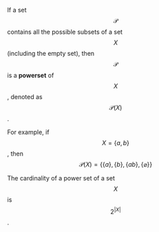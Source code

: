 If a set $$\mathcal{P}$$ contains all the possible subsets of a set $$X$$ (including the empty set), then  $$\mathcal{P}$$ is a __powerset__ of $$X$$, denoted as $$\mathcal{P}(X)$$.

For example, if $$X=\{a,b\}$$, then $$\mathcal{P}(X) =\{\{a\},\{b\},\{ab\},\{\varnothing\}\}$$

The cardinality of a power set of a set $$X$$ is $$2^{|X|}$$.
 